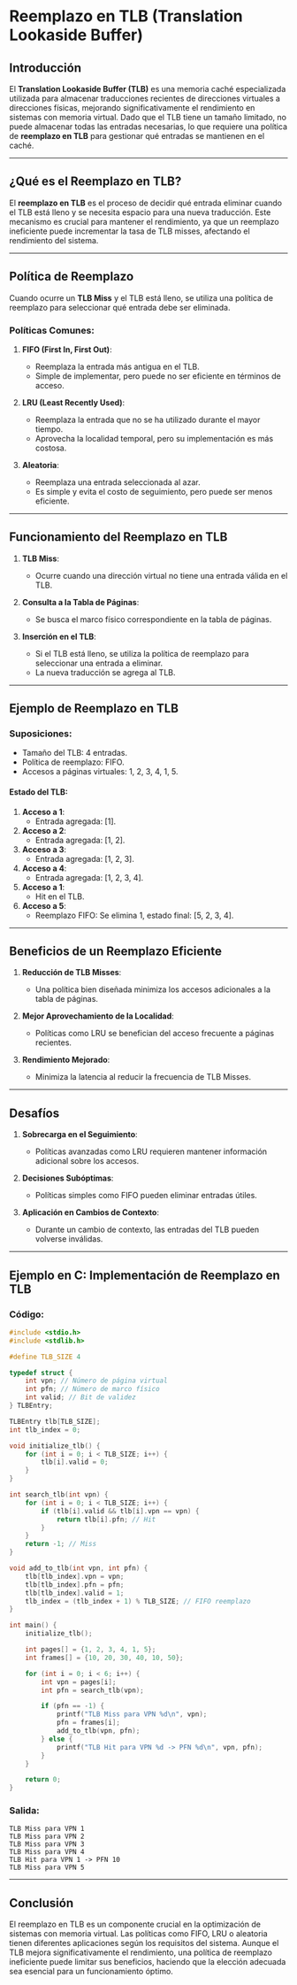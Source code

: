 
# Reemplazo en TLB (Translation Lookaside Buffer)

## Introducción
El **Translation Lookaside Buffer (TLB)** es una memoria caché especializada utilizada para almacenar traducciones recientes de direcciones virtuales a direcciones físicas, mejorando significativamente el rendimiento en sistemas con memoria virtual. Dado que el TLB tiene un tamaño limitado, no puede almacenar todas las entradas necesarias, lo que requiere una política de **reemplazo en TLB** para gestionar qué entradas se mantienen en el caché.

---

## ¿Qué es el Reemplazo en TLB?
El **reemplazo en TLB** es el proceso de decidir qué entrada eliminar cuando el TLB está lleno y se necesita espacio para una nueva traducción. Este mecanismo es crucial para mantener el rendimiento, ya que un reemplazo ineficiente puede incrementar la tasa de TLB misses, afectando el rendimiento del sistema.

---

## Política de Reemplazo
Cuando ocurre un **TLB Miss** y el TLB está lleno, se utiliza una política de reemplazo para seleccionar qué entrada debe ser eliminada.

### Políticas Comunes:
1. **FIFO (First In, First Out)**:
   - Reemplaza la entrada más antigua en el TLB.
   - Simple de implementar, pero puede no ser eficiente en términos de acceso.

2. **LRU (Least Recently Used)**:
   - Reemplaza la entrada que no se ha utilizado durante el mayor tiempo.
   - Aprovecha la localidad temporal, pero su implementación es más costosa.

3. **Aleatoria**:
   - Reemplaza una entrada seleccionada al azar.
   - Es simple y evita el costo de seguimiento, pero puede ser menos eficiente.

---

## Funcionamiento del Reemplazo en TLB

1. **TLB Miss**:
   - Ocurre cuando una dirección virtual no tiene una entrada válida en el TLB.

2. **Consulta a la Tabla de Páginas**:
   - Se busca el marco físico correspondiente en la tabla de páginas.

3. **Inserción en el TLB**:
   - Si el TLB está lleno, se utiliza la política de reemplazo para seleccionar una entrada a eliminar.
   - La nueva traducción se agrega al TLB.

---

## Ejemplo de Reemplazo en TLB

### Suposiciones:
- Tamaño del TLB: 4 entradas.
- Política de reemplazo: FIFO.
- Accesos a páginas virtuales: 1, 2, 3, 4, 1, 5.

#### Estado del TLB:
1. **Acceso a 1**:
   - Entrada agregada: [1].
2. **Acceso a 2**:
   - Entrada agregada: [1, 2].
3. **Acceso a 3**:
   - Entrada agregada: [1, 2, 3].
4. **Acceso a 4**:
   - Entrada agregada: [1, 2, 3, 4].
5. **Acceso a 1**:
   - Hit en el TLB.
6. **Acceso a 5**:
   - Reemplazo FIFO: Se elimina 1, estado final: [5, 2, 3, 4].

---

## Beneficios de un Reemplazo Eficiente

1. **Reducción de TLB Misses**:
   - Una política bien diseñada minimiza los accesos adicionales a la tabla de páginas.

2. **Mejor Aprovechamiento de la Localidad**:
   - Políticas como LRU se benefician del acceso frecuente a páginas recientes.

3. **Rendimiento Mejorado**:
   - Minimiza la latencia al reducir la frecuencia de TLB Misses.

---

## Desafíos

1. **Sobrecarga en el Seguimiento**:
   - Políticas avanzadas como LRU requieren mantener información adicional sobre los accesos.

2. **Decisiones Subóptimas**:
   - Políticas simples como FIFO pueden eliminar entradas útiles.

3. **Aplicación en Cambios de Contexto**:
   - Durante un cambio de contexto, las entradas del TLB pueden volverse inválidas.

---

## Ejemplo en C: Implementación de Reemplazo en TLB

### Código:
```c
#include <stdio.h>
#include <stdlib.h>

#define TLB_SIZE 4

typedef struct {
    int vpn; // Número de página virtual
    int pfn; // Número de marco físico
    int valid; // Bit de validez
} TLBEntry;

TLBEntry tlb[TLB_SIZE];
int tlb_index = 0;

void initialize_tlb() {
    for (int i = 0; i < TLB_SIZE; i++) {
        tlb[i].valid = 0;
    }
}

int search_tlb(int vpn) {
    for (int i = 0; i < TLB_SIZE; i++) {
        if (tlb[i].valid && tlb[i].vpn == vpn) {
            return tlb[i].pfn; // Hit
        }
    }
    return -1; // Miss
}

void add_to_tlb(int vpn, int pfn) {
    tlb[tlb_index].vpn = vpn;
    tlb[tlb_index].pfn = pfn;
    tlb[tlb_index].valid = 1;
    tlb_index = (tlb_index + 1) % TLB_SIZE; // FIFO reemplazo
}

int main() {
    initialize_tlb();

    int pages[] = {1, 2, 3, 4, 1, 5};
    int frames[] = {10, 20, 30, 40, 10, 50};

    for (int i = 0; i < 6; i++) {
        int vpn = pages[i];
        int pfn = search_tlb(vpn);

        if (pfn == -1) {
            printf("TLB Miss para VPN %d\n", vpn);
            pfn = frames[i];
            add_to_tlb(vpn, pfn);
        } else {
            printf("TLB Hit para VPN %d -> PFN %d\n", vpn, pfn);
        }
    }

    return 0;
}
```

### Salida:
```
TLB Miss para VPN 1
TLB Miss para VPN 2
TLB Miss para VPN 3
TLB Miss para VPN 4
TLB Hit para VPN 1 -> PFN 10
TLB Miss para VPN 5
```

---

## Conclusión
El reemplazo en TLB es un componente crucial en la optimización de sistemas con memoria virtual. Las políticas como FIFO, LRU o aleatoria tienen diferentes aplicaciones según los requisitos del sistema. Aunque el TLB mejora significativamente el rendimiento, una política de reemplazo ineficiente puede limitar sus beneficios, haciendo que la elección adecuada sea esencial para un funcionamiento óptimo.
